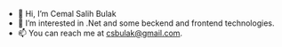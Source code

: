 - 👋 Hi, I’m Cemal Salih Bulak
- 👀 I’m interested in .Net and some beckend and frontend technologies.
- 📫 You can reach me at csbulak@gmail.com.

<!---
cemalbulakk/cemalbulakk is a ✨ special ✨ repository because its `README.md` (this file) appears on your GitHub profile.
You can click the Preview link to take a look at your changes.
--->
